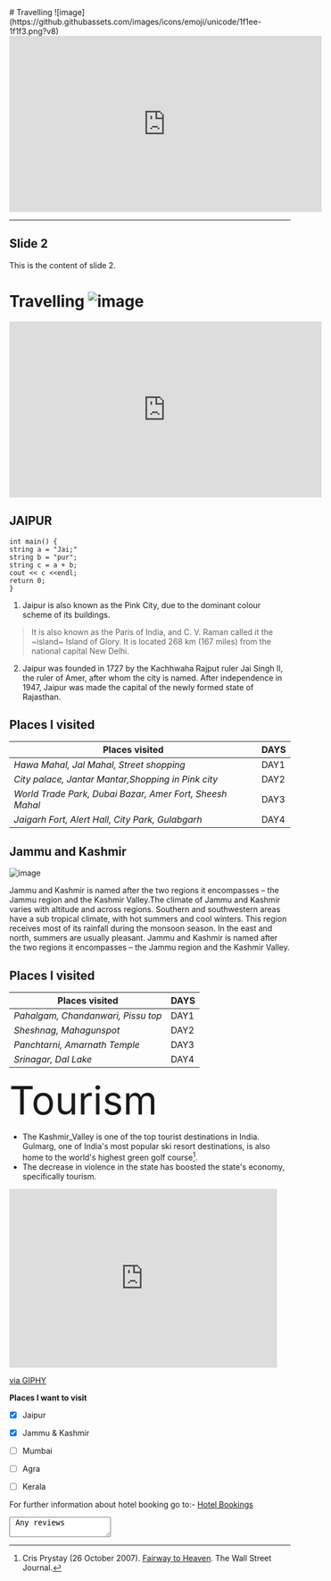 <section>
    # Travelling ![image](https://github.githubassets.com/images/icons/emoji/unicode/1f1ee-1f1f3.png?v8)

<iframe width="560" height="315" src="https://www.youtube.com/embed/QU3TeZxXDls" title="YouTube video player" frameborder="0" allow="accelerometer; autoplay; clipboard-write; encrypted-media; gyroscope; picture-in-picture; web-share" allowfullscreen></iframe>

</section>

---

<section>
    <h2>Slide 2</h2>
    <p>This is the content of slide 2.</p>
</section>

# Travelling ![image](https://github.githubassets.com/images/icons/emoji/unicode/1f1ee-1f1f3.png?v8)

<iframe width="560" height="315" src="https://www.youtube.com/embed/QU3TeZxXDls" title="YouTube video player" frameborder="0" allow="accelerometer; autoplay; clipboard-write; encrypted-media; gyroscope; picture-in-picture; web-share" allowfullscreen></iframe>

## JAIPUR 
```
int main() {
string a = "Jai;"
string b = "pur";
string c = a + b;
cout << c <<endl;
return 0;
}

```

1. Jaipur is also known as the Pink City, due to the dominant colour scheme of its buildings.
>It is also known as the Paris of India, and C. V. Raman called it the ~island~ Island of Glory. It is located 268 km (167 miles) from the national capital New Delhi. 

2. Jaipur was founded in 1727 by the Kachhwaha Rajput ruler Jai Singh II, the ruler of Amer, after whom the city is named. After independence in 1947, Jaipur was made the capital of the newly formed state of Rajasthan.
    
## Places I visited
 
| Places visited                                             | DAYS    |
|------------------------------------------------------------|---------|
| *Hawa Mahal, Jal Mahal, Street shopping*|DAY1 |
| *City palace, Jantar Mantar,Shopping in Pink city*| DAY2 |
| *World Trade Park, Dubai Bazar, Amer Fort, Sheesh Mahal*| DAY3 |
| *Jaigarh Fort, Alert Hall, City Park, Gulabgarh*| DAY4  |


## Jammu and Kashmir
![image](https://upload.wikimedia.org/wikipedia/commons/thumb/a/a8/Houseboats%2C_Dal_Lake%2C_Kashmir.jpg/250px-Houseboats%2C_Dal_Lake%2C_Kashmir.jpg)


Jammu and Kashmir is named after the two regions it encompasses – the Jammu region and the Kashmir Valley.The climate of Jammu and Kashmir varies with altitude and across regions. Southern and southwestern areas have a sub tropical climate, with hot summers and cool winters. This region receives most of its rainfall during the monsoon season. In the east and north, summers are usually pleasant. Jammu and Kashmir is named after the two regions it encompasses – the Jammu region and the Kashmir Valley.


## Places I visited

| Places visited                                             | DAYS    |
|------------------------------------------------------------|---------|
| *Pahalgam, Chandanwari, Pissu top*|DAY1 |
| *Sheshnag, Mahagunspot*| DAY2 |
| *Panchtarni, Amarnath Temple*| DAY3 |
| *Srinagar, Dal Lake*| DAY4  |



<div style="font-size: 5em;">
Tourism
</div>

- The Kashmir\_Valley is one of the top tourist destinations in India. Gulmarg, one of India's most popular ski resort destinations, is also home to the world's highest green golf course[^1]. 
- The decrease in violence in the state has boosted the state's economy, specifically tourism.
<iframe src="https://giphy.com/embed/TALfV4ytXE5IQZlUeK" width="480" height="320" frameBorder="0" class="giphy-embed" allowFullScreen></iframe><p><a href="https://giphy.com/gifs/rahiofficial-rahi-maahi-escapewithmaahi-TALfV4ytXE5IQZlUeK">via GIPHY</a></p>


__Places I want to visit__
 - [x] Jaipur
 - [x] Jammu & Kashmir
 - [ ] Mumbai
 - [ ] Agra
 - [ ] Kerala



For further information about hotel booking go to:-
[Hotel Bookings](https://www.trivago.in/)

<textarea data-template> Any reviews </textarea>

[^1]: Cris Prystay (26 October 2007). [Fairway to Heaven](https://www.wsj.com/articles/SB119332713217271534?mod=googlenews_wsj). The Wall Street Journal.
